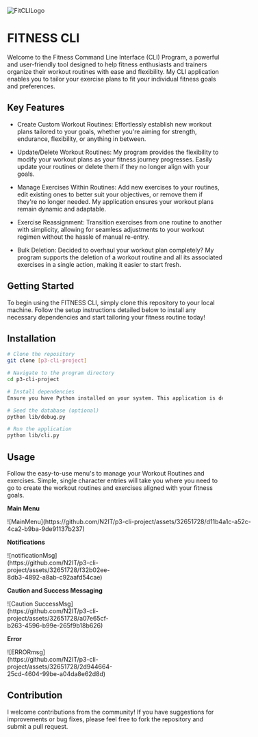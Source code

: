 ![FitCLILogo](https://github.com/N2IT/p3-cli-project/assets/32651728/ac3b160b-c6d5-4c96-9d60-f4155ea792d4)

# FITNESS CLI

Welcome to the Fitness Command Line Interface (CLI) Program, a powerful and user-friendly tool designed to help fitness enthusiasts and trainers organize their workout routines with ease and flexibility. My CLI application enables you to tailor your exercise plans to fit your individual fitness goals and preferences.

## Key Features

- Create Custom Workout Routines: Effortlessly establish new workout plans tailored to your goals, whether you're aiming for strength, endurance, flexibility, or anything in between.

- Update/Delete Workout Routines: My program provides the flexibility to modify your workout plans as your fitness journey progresses. Easily update your routines or delete them if they no longer align with your goals.

- Manage Exercises Within Routines: Add new exercises to your routines, edit existing ones to better suit your objectives, or remove them if they're no longer needed. My application ensures your workout plans remain dynamic and adaptable.

- Exercise Reassignment: Transition exercises from one routine to another with simplicity, allowing for seamless adjustments to your workout regimen without the hassle of manual re-entry.

- Bulk Deletion: Decided to overhaul your workout plan completely? My program supports the deletion of a workout routine and all its associated exercises in a single action, making it easier to start fresh.

## Getting Started

To begin using the FITNESS CLI, simply clone this repository to your local machine. Follow the setup instructions detailed below to install any necessary dependencies and start tailoring your fitness routine today!

## Installation

```bash
# Clone the repository
git clone [p3-cli-project]

# Navigate to the program directory
cd p3-cli-project

# Install dependencies
Ensure you have Python installed on your system. This application is developed with Python 3. Ensure your Python version is compatible by checking with python --version or python3 --version.

# Seed the database (optional)
python lib/debug.py

# Run the application
python lib/cli.py
```

## Usage
Follow the easy-to-use menu's to manage your Workout Routines and exercises. Simple, single character entries will take you where you need to go to create the workout routines and exercises aligned with your fitness goals.

<b>Main Menu</b>
<p style="width:600px">
![MainMenu](https://github.com/N2IT/p3-cli-project/assets/32651728/d11b4a1c-a52c-4ca2-b9ba-9de91137b237)
</p>

<b>Notifications</b>
<p style="width:50%">
![notificationMsg](https://github.com/N2IT/p3-cli-project/assets/32651728/f32b02ee-8db3-4892-a8ab-c92aafd54cae)
</p>

<b>Caution and Success Messaging</b>
<p style="width:50%">
![Caution SuccessMsg](https://github.com/N2IT/p3-cli-project/assets/32651728/a07e65cf-b263-4596-b99e-265f9b18b626)
</p>

<b>Error</b>
<p style="width:50%">
![ERRORmsg](https://github.com/N2IT/p3-cli-project/assets/32651728/2d944664-25cd-4604-99be-a04da8e62d8d)
</p>

## Contribution

I welcome contributions from the community! If you have suggestions for improvements or bug fixes, please feel free to fork the repository and submit a pull request.